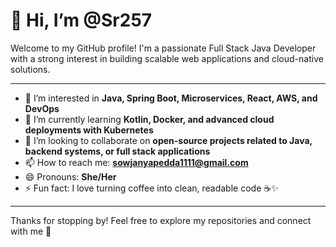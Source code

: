 # 👋 Hi, I’m @Sr257

Welcome to my GitHub profile! I'm a passionate Full Stack Java Developer with a strong interest in building scalable web applications and cloud-native solutions.

---

- 👀 I’m interested in **Java, Spring Boot, Microservices, React, AWS, and DevOps**
- 🌱 I’m currently learning **Kotlin, Docker, and advanced cloud deployments with Kubernetes**
- 💞️ I’m looking to collaborate on **open-source projects related to Java, backend systems, or full stack applications**
- 📫 How to reach me: **sowjanyapedda1111@gmail.com**
- 😄 Pronouns: **She/Her**
- ⚡ Fun fact: I love turning coffee into clean, readable code ☕✨

---

Thanks for stopping by! Feel free to explore my repositories and connect with me 🚀  

